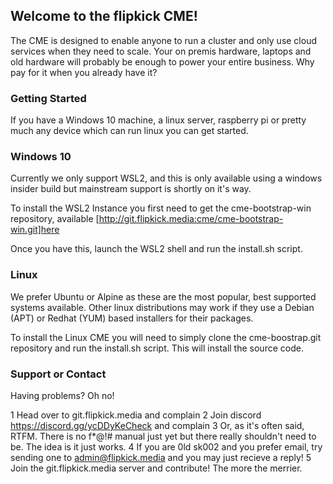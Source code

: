 ## Welcome to the flipkick CME!

The CME is designed to enable anyone to run a cluster and only use cloud services when they need to scale. Your on premis hardware, laptops and old hardware will probably be enough to power your entire business. Why pay for it when you already have it?

### Getting Started

If you have a Windows 10 machine, a linux server, raspberry pi or pretty much any device which can run linux you can get started.

### Windows 10

Currently we only support WSL2, and this is only available using a windows insider build but mainstream support is shortly on it's way.

To install the WSL2 Instance you first need to get the cme-bootstrap-win repository, available [http://git.flipkick.media:cme/cme-bootstrap-win.git]here

Once you have this, launch the WSL2 shell and run the install.sh script.

### Linux 

We prefer Ubuntu or Alpine as these are the most popular, best supported systems available. Other linux distributions may work if they use a Debian (APT) or Redhat (YUM) based installers for their packages.

To install the Linux CME you will need to simply clone the cme-boostrap.git repository and run the install.sh script. This will install the source code.

### Support or Contact

Having problems? Oh no!

1 Head over to git.flipkick.media and complain
2 Join discord https://discord.gg/ycDDyKeCheck and complain
3 Or, as it's often said, RTFM. There is no f*@!# manual just yet but there really shouldn't need to be. The idea is it just works.
4 If you are 0ld sk002 and you prefer email, try sending one to admin@flipkick.media and you may just recieve a reply!
5 Join the git.flipkick.media server and contribute! The more the merrier.

